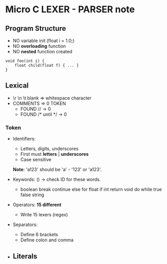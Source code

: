 # Micro C LEXER - PARSER note

## Program Structure

- NO variable init (float i = 1.0;)
- NO **overloading** function
- NO **nested** function created
```
void foo(int i) {
    float child(float f) { ... }
}
```

## Lexical 

- \r \n \t blank => whitespace character
- COMMENTS => 0 TOKEN
    - FOUND // -> 0
    - FOUND /* until */ -> 0

### Token

- Identifiers:
    - Letters, digits, underscores
    - First must **letters** | **underscores**
    - Case sensitive

    **Note**: 'a123' should be 'a' - '123' or 'a123'.

- Keywords: () -> check ID for these words. 
    - boolean break continue else for float if int return void do while true false string
- Operators: **15 different**
    - Write 15 lexers (regex)
- Separators:
    - Define 6 brackets
    - Define colon and comma
- Literals
    - 